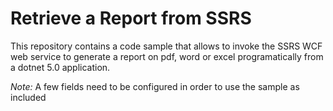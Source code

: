 # Retrieve a Report from SSRS

This repository contains a code sample that allows to invoke the SSRS WCF web service to generate a report on pdf, word or excel programatically from a dotnet 5.0 application.

 _Note:_ A few fields need to be configured in order to use the sample as included
